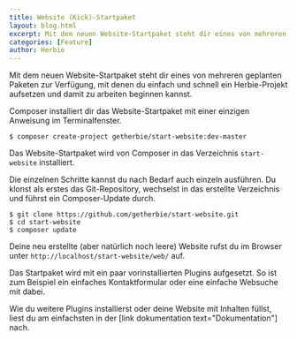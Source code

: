 ```yaml
---
title: Website (Kick)-Startpaket
layout: blog.html
excerpt: Mit dem neuen Website-Startpaket steht dir eines von mehreren geplanten Paketen zur Verfügung, mit denen du einfach und schnell ein Herbie-Projekt aufsetzen und dann gleich damit arbeiten kannst.
categories: [Feature]
author: Herbie
---
```


Mit dem neuen Website-Startpaket steht dir eines von mehreren geplanten Paketen zur Verfügung, mit denen du einfach und 
schnell ein Herbie-Projekt aufsetzen und damit zu arbeiten beginnen kannst.

Composer installiert dir das Website-Startpaket mit einer einzigen Anweisung im Terminalfenster. 

    $ composer create-project getherbie/start-website:dev-master
    
Das Website-Startpaket wird von Composer in das Verzeichnis `start-website` installiert.

Die einzelnen Schritte kannst du nach Bedarf auch einzeln ausführen. Du klonst als erstes das Git-Repository, wechselst
in das erstellte Verzeichnis und führst ein Composer-Update durch.

    $ git clone https://github.com/getherbie/start-website.git
    $ cd start-website
    $ composer update

Deine neu erstellte (aber natürlich noch leere) Website rufst du im Browser unter `http://localhost/start-website/web/` 
auf.

Das Startpaket wird mit ein paar vorinstallierten Plugins aufgesetzt. So ist zum Beispiel ein einfaches Kontaktformular 
oder eine einfache Websuche mit dabei.

Wie du weitere Plugins installierst oder deine Website mit Inhalten füllst, liest du am einfachsten in der 
[link dokumentation text="Dokumentation"] nach.
